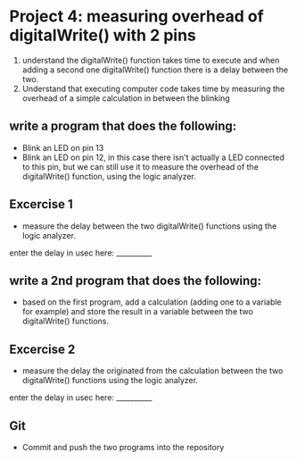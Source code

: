 # Project 4: measuring overhead of digitalWrite() with 2 pins

1. understand the digitalWrite() function takes time to execute and when adding a second one digitalWrite() function there is a delay between the two.
2. Understand that executing computer code takes time by measuring the overhead of a simple calculation in between the blinking

## write a program that does the following:
- Blink an LED on pin 13
- Blink an LED on pin 12, in this case there isn't actually a LED connected to this pin, but we can still use it to measure the overhead of the digitalWrite() function, using the logic analyzer.

## Excercise 1
- measure the delay between the two digitalWrite() functions using the logic analyzer.

enter the delay in usec here:  __________

## write a 2nd program that does the following:
- based on the first program, add a calculation (adding one to a variable for example) and store the result in a variable between the two digitalWrite() functions.

## Excercise 2
- measure the delay the originated from the calculation between the two digitalWrite() functions using the logic analyzer.

enter the delay in usec here:  __________

## Git
 - Commit and push the two programs into the repository

